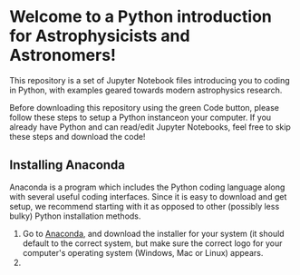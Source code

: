 # Welcome to a Python introduction for Astrophysicists and Astronomers!

This repository is a set of Jupyter Notebook files introducing you to coding in Python, with examples geared towards modern astrophysics research. 

Before downloading this repository using the green Code button, please follow these steps to setup a Python instanceon your computer. If you already have Python and can read/edit Jupyter Notebooks, feel free to skip these steps and download the code!

## Installing Anaconda
Anaconda is a program which includes the Python coding language along with several useful coding interfaces. Since it is easy to download and get setup, we recommend starting with it as opposed to other (possibly less bulky) Python installation methods.

1. Go to <a onclick="window.open(this.href,'_blank');return false;" href="https://www.anaconda.com/products/distribution">Anaconda</a>, and download the installer for your system (it should default to the correct system, but make sure the correct logo for your computer's operating system (Windows, Mac or Linux) appears. 
2. 
